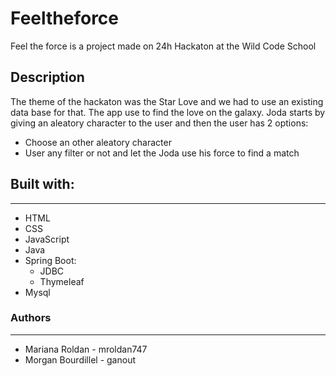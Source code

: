# Feeltheforce

Feel the force is a project made on 24h Hackaton at the Wild Code School 

## Description

The theme of the hackaton was the Star Love and we had to use an existing data base for that. 
The app use to find the love on the galaxy. Joda starts by giving an aleatory character to the user and then the user has 2 options:
  - Choose an other aleatory character 
  - User any filter or not and let the Joda use his force to find a match 
  
## Built with:
--------------
- HTML
- CSS
- JavaScript
- Java
- Spring Boot:
  * JDBC
  * Thymeleaf
- Mysql

### Authors
-----------
- Mariana Roldan - mroldan747
- Morgan Bourdillel - ganout
